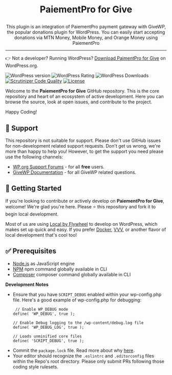 <h1><p align="center">PaiementPro for Give</p></h1>

<p align="center">This plugin is an integration of PaiementPro payment gateway with GiveWP, the popular donations plugin for WordPress. You can easily start accepting donations via MTN Money, Mobile Money, and Orange Money using PaiementPro</p>

---

👉 Not a developer? Running WordPress? [Download PaimentPro for Give](https://wordpress.org/plugins/paiementpro-for-give/) on WordPress.org.

![WordPress version](https://img.shields.io/wordpress/plugin/v/paiementpro-for-give.svg) ![WordPress Rating](https://img.shields.io/wordpress/plugin/r/paiementpro-for-give.svg) ![WordPress Downloads](https://img.shields.io/wordpress/plugin/dt/paiementpro-for-give.svg) [![Scrutinizer Code Quality](https://scrutinizer-ci.com/g/kohp-ministries/paiementpro-for-give/badges/quality-score.png?b=develop)](https://scrutinizer-ci.com/g/kohp-ministries/paiementpro-for-give/?branch=master) [![License](https://img.shields.io/badge/license-GPL--2.0%2B-green.svg)](https://github.com/kohp-ministries/paiementpro-for-give/blob/master/license.txt) 

Welcome to the **PaiementPro for Give** GitHub repository. This is the core repository and heart of an ecosystem of active development. Here you can browse the source, look at open issues, and contribute to the project. 

Happy Coding!

 ## 🙋 Support
 
 This repository is not suitable for support. Please don't use GitHub issues for non-development related support requests. Don't get us wrong, we're more than happy to help you! However, to get the support you need please use the following channels:

* [WP.org Support Forums](https://wordpress.org/support/plugin/paiementpro-for-give) - for all **free** users.
* [GiveWP Documentation](https://givewp.com/documentation/) - for all GiveWP related questions. 
 
## 🌱 Getting Started 

If you're looking to contribute or actively develop on **PaiementPro for Give**, welcome! We're glad you're here. Please ⭐️ this repository and fork it to begin local development. 

Most of us are using [Local by Flywheel](https://localbyflywheel.com/) to develop on WordPress, which makes set up quick and easy. If you prefer [Docker](https://www.docker.com/), [VVV](https://github.com/Varying-Vagrant-Vagrants/VVV), or another flavor of local development that's cool too!

## ✅ Prerequisites
* [Node.js](https://nodejs.org/en/) as JavaScript engine
* [NPM](https://docs.npmjs.com/) npm command globally available in CLI
* [Composer](https://getcomposer.org/) composer command globally available in CLI

**Development Notes**

* Ensure that you have `SCRIPT_DEBUG` enabled within your wp-config.php file. Here's a good example of wp-config.php for debugging:
    ```
     // Enable WP_DEBUG mode
    define( 'WP_DEBUG', true );
    
    // Enable Debug logging to the /wp-content/debug.log file
    define( 'WP_DEBUG_LOG', true );
   
    // Loads unminified core files
    define( 'SCRIPT_DEBUG', true );
    ```
* Commit the `package.lock` file. Read more about why [here](https://docs.npmjs.com/files/package-lock.json). 
* Your editor should recognize the `.eslintrc` and `.editorconfig` files within the Repo's root directory. Please only submit PRs following those coding style rulesets. 
